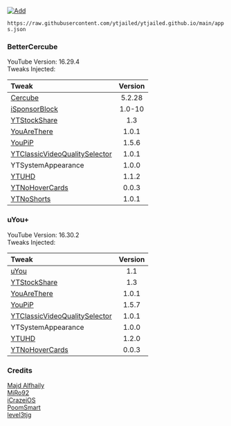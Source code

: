 [![Add](https://img.shields.io/badge/AltStore-Add%20This%20Source-brightgreen)](altstore://source?URL=https://raw.githubusercontent.com/ytjailed/ytjailed.github.io/main/apps.json)

`https://raw.githubusercontent.com/ytjailed/ytjailed.github.io/main/apps.json`

### BetterCercube
YouTube Version: 16.29.4<br/>
Tweaks Injected:

| Tweak | Version |
| :--- | :---: |
| [Cercube](https://apt.alfhaily.me/depictions/FDXO5R) | 5.2.28 |
| [iSponsorBlock](https://github.com/qnblackcat/iSponsorBlock) | 1.0-10 |
| [YTStockShare](https://github.com/iCrazeiOS/YTStockShare) | 1.3 |
| [YouAreThere](https://github.com/PoomSmart/YouAreThere) | 1.0.1 |
| [YouPiP](https://github.com/PoomSmart/YouPiP) | 1.5.6 |
| [YTClassicVideoQualitySelector](https://github.com/PoomSmart/YTClassicVideoQuality) | 1.0.1 |
| YTSystemAppearance | 1.0.0 |
| [YTUHD](https://github.com/PoomSmart/YTUHD) | 1.1.2 |
| [YTNoHoverCards](https://github.com/level3tjg/YTNoHoverCards) | 0.0.3 |
| [YTNoShorts](https://miro92.com/repo/depictions/?p=com.miro.ytnoshorts) | 1.0.1 |


### uYou+
YouTube Version: 16.30.2<br/>
Tweaks Injected:

| Tweak | Version |
| :--- | :---: |
| [uYou](https://miro92.com/repo/depictions/?p=com.miro.uyou) | 1.1 |
| [YTStockShare](https://github.com/iCrazeiOS/YTStockShare) | 1.3 |
| [YouAreThere](https://github.com/PoomSmart/YouAreThere) | 1.0.1 |
| [YouPiP](https://github.com/PoomSmart/YouPiP) | 1.5.7 |
| [YTClassicVideoQualitySelector](https://github.com/PoomSmart/YTClassicVideoQuality) | 1.0.1 |
| YTSystemAppearance | 1.0.0 |
| [YTUHD](https://github.com/PoomSmart/YTUHD) | 1.2.0 |
| [YTNoHoverCards](https://github.com/level3tjg/YTNoHoverCards) | 0.0.3 |


### Credits
[Majd Alfhaily](https://github.com/majd)<br/>
[MiRo92](https://github.com/MiRO92)<br/>
[iCrazeiOS](https://github.com/iCrazeiOS)<br/>
[PoomSmart](https://github.com/PoomSmart)<br/>
[level3tjg](https://github.com/level3tjg)
